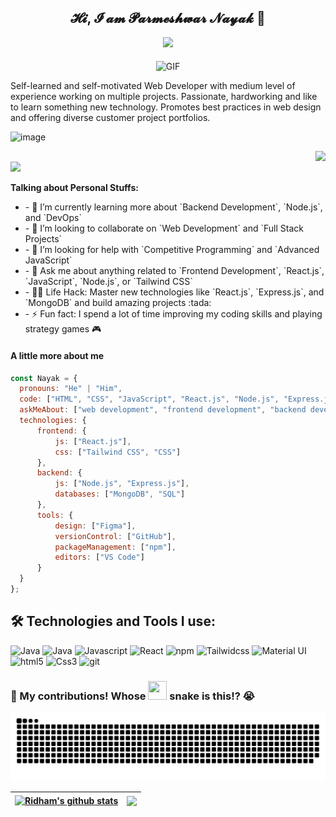 <h2 align="center">𝓗𝓲, 𝓘 𝓪𝓶 𝓟𝓪𝓻𝓶𝓮𝓼𝓱𝔀𝓪𝓻 𝓝𝓪𝔂𝓪𝓴 👋</h2>
<p align="center">
  <a align="center" href="https://github.com/DenverCoder1/readme-typing-svg"><img src="https://readme-typing-svg.herokuapp.com?&font=IBM+Plex+Sans&color=F72EE2&size=25&lines=Welcome+to+my+GitHub+Profile!;I'm+a+MERN+Stack+developer;" /></a>
</p>

<p align="center">
<img align="middle" alt="GIF" src="https://camo.githubusercontent.com/dd9b4a35c79a57583ccfc38c3512469e375ebae578f7a90aa020f57748a81dfc/68747470733a2f2f6d69722d73332d63646e2d63662e626568616e63652e6e65742f70726f6a6563745f6d6f64756c65732f68642f3232383733353133373131393831312e363230353437323462616630622e676966" />
</p>
<p>
Self-learned and self-motivated Web Developer with medium level of experience working on multiple projects. Passionate, hardworking and like to learn something new technology. Promotes best practices in web design and offering diverse customer project portfolios.
</p>
<p align="center">
 
![image](https://user-images.githubusercontent.com/61057666/169029838-74df663d-2e62-4d77-bdff-b43f7d63f00f.png)

</p>

<img align="right" src="https://media.giphy.com/media/M9gbBd9nbDrOTu1Mqx/giphy.gif">
<br>
  <a align='center' href="https://visitcount.itsvg.in">
  <img src="https://visitcount.itsvg.in/api?id=ridhamrj&label=Profile%20Views&color=0&icon=0&pretty=true" />
</a>
  
**Talking about Personal Stuffs:**
<ul>
 <li>- 🌱 I’m currently learning more about `Backend Development`, `Node.js`, and `DevOps`</li>
<li>- 👯 I’m looking to collaborate on `Web Development` and `Full Stack Projects`</li>
<li>- 🤔 I’m looking for help with `Competitive Programming` and `Advanced JavaScript`</li>
<li>- 💬 Ask me about anything related to `Frontend Development`, `React.js`, `JavaScript`, `Node.js`, or `Tailwind CSS`</li>
<li>- 👨‍💻 Life Hack: Master new technologies like `React.js`, `Express.js`, and `MongoDB` and build amazing projects :tada:</li>
<li>- ⚡ Fun fact: I spend a lot of time improving my coding skills and playing strategy games 🎮</li>
</ul>


#### A little more about me
```javascript
const Nayak = {
  pronouns: "He" | "Him",
  code: ["HTML", "CSS", "JavaScript", "React.js", "Node.js", "Express.js", "Java", "SQL"],
  askMeAbout: ["web development", "frontend development", "backend development"],
  technologies: {
      frontend: {
          js: ["React.js"],
          css: ["Tailwind CSS", "CSS"]
      },
      backend: {
          js: ["Node.js", "Express.js"],
          databases: ["MongoDB", "SQL"]
      },
      tools: {
          design: ["Figma"],
          versionControl: ["GitHub"],
          packageManagement: ["npm"],
          editors: ["VS Code"]
      }
  }
};
```

## 🛠️ Technologies and Tools I use:

<p>
<img alt="Java" src="https://upload.wikimedia.org/wikipedia/en/thumb/3/30/Java_programming_language_logo.svg/800px-Java_programming_language_logo.svg.png" height="25px" width="25px"/>
<img alt="Java" src="https://img.shields.io/badge/C%2B%2B-00599C?style=for-the-badge&logo=c%2B%2B&logoColor=white" height="25px"/>
<img alt="Javascript" src="https://img.shields.io/badge/JavaScript-323330?style=for-the-badge&logo=javascript&logoColor=F7DF1E"  height="25px"/>
<img alt="React" src="https://img.shields.io/badge/React-20232A?style=for-the-badge&logo=react&logoColor=61DAFB" height="25px"/>
<img alt="npm" src="https://img.shields.io/badge/NPM-%23000000.svg?style=for-the-badge&logo=npm&logoColor=white" height="25px"/>
<img alt="Tailwidcss" src="https://img.shields.io/badge/Tailwind_CSS-38B2AC?style=for-the-badge&logo=tailwind-css&logoColor=white" height="25px"/>
<img alt="Material UI" src="https://img.shields.io/badge/Material--UI-0081CB?style=for-the-badge&logo=material-ui&logoColor=white" height="25px"/>
<img alt="html5" src="https://img.shields.io/badge/HTML5-E34F26?style=for-the-badge&logo=html5&logoColor=white" height="25px"/>
<img alt="Css3" src="https://img.shields.io/badge/CSS3-1572B6?style=for-the-badge&logo=css3&logoColor=white" height="25px"/>
<img alt="git" src="https://img.shields.io/badge/-Git-F05032?style=flat-square&logo=git&logoColor=white" height="25px"/>
 
 
### 🚀 My contributions! Whose <img src= "https://c.tenor.com/BczFoyx41WoAAAAj/swallowed-the-mighty-ones.gif" width= "30" height= "30"> snake is this!? 😭
![Contribution grid snake animation](https://raw.githubusercontent.com/platane/snk/output/github-contribution-grid-snake-dark.svg)


  | <a href="https://github.com/anuraghazra/github-readme-stats"><img align="center" src="https://github-readme-stats.vercel.app/api?username=RidhamRj&show_icons=true&include_all_commits=true&theme=buefy&hide_border=true" alt="Ridham's github stats" /></a> | <a href="https://github.com/anuraghazra/github-readme-stats"><img align="center" src="https://github-readme-stats.vercel.app/api/top-langs/?username=RidhamRj&layout=compact&theme=buefy&hide_border=true" /></a> |
| ------------- | ------------- |
